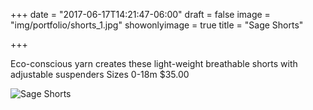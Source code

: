 +++
date = "2017-06-17T14:21:47-06:00"
draft = false
image = "img/portfolio/shorts_1.jpg"
showonlyimage = true
title = "Sage Shorts"

+++

Eco-conscious yarn creates these light-weight breathable shorts with adjustable suspenders
Sizes 0-18m
$35.00

![Sage Shorts](/img/portfolio/shorts_1.jpg)
